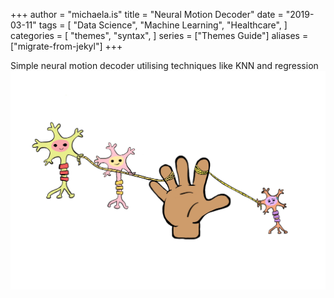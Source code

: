 +++ 
author = "michaela.is"
title = "Neural Motion Decoder"
date = "2019-03-11"
tags = [
    "Data Science",
    "Machine Learning",
    "Healthcare",
]
categories = [
    "themes",
    "syntax",
]
series = ["Themes Guide"]
aliases = ["migrate-from-jekyl"]
+++

Simple neural motion decoder utilising techniques like KNN and regression
![PDF Embed](../../neurons.jpg)